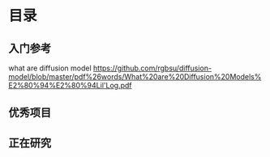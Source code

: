 # **目录**
## 入门参考

what are diffusion model https://github.com/rgbsu/diffusion-model/blob/master/pdf%26words/What%20are%20Diffusion%20Models%E2%80%94%E2%80%94Lil'Log.pdf
## 优秀项目


## 正在研究



